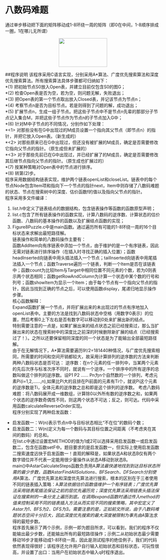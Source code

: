 # 八数码难题
通过单步移动把下面的矩阵移动成1-8环绕一周的矩阵（即0在中间，1-8顺序排成一圈，1在哪儿无所谓）  
<p align="center">
	<img src="https://github.com/KevinNum1/IntelligentSearch/blob/master/images/figure8matrix.png" width="157" height="93">
</p>

##程序说明
该程序采用C语言实现，分别采用A*算法、广度优先搜索算法和深度优先搜索算法。所有搜索算法具体步骤都可归纳如下：  
*(1)	把初始节点S0放入Open表，并建立目前仅包含S0的图G；  
*(2)	检查Open表是否为空，若为空，则问题无解，失败退出；  
*(3)	把Open表的第一个节点取出放入Closed表，并记该节点为节点n；  
*(4)	考察节点n是否为目标节点。若是则得到了问题的解，成功退出；  
*(5)	扩展节点n，生成一组子节点。把这些子节点中不是节点n先辈的那部分子节点记入集合M，并把这些子节点作为节点n的子节点加入G中；  
*(6)	针对M中子节点的不同情况，分别作如下处理：  
*<1>	对那些没有在G中出现过的M成员设置一个指向其父节点（即节点n）的指针，并把它放入Open表。（新生成的）  
*<2>	对那些原来已在G中出现过，但还没有被扩展的M成员，确定是否需要修改它指向父节点的指针。（原生成但未扩展的）  
*<3>	对于那些先前已在G中出现过，并已经扩展了的M成员，确定是否需要修改其后继节点指向父节点的指针。（原生成也扩展过的）  
*(7)	按某种策略对Open表中的节点进行排序。  
*(8)	转第(2)步。    
程序采用数据结构链表实现，维护两个链表openList和closeList。链表中的每个节点Node包含Item项和指向下一个节点的指针next，Item中则存储了八数码难题的状态、节点在搜索树中的深度、估价函数f的值以及指向父节点的指针。  
程序采用多文件编译：  
1)	list.h中定义了链表结点的数据结构，包含链表操作等函数的函数原型声明；  
2)	list.c包含了所有链表操作的函数实现，计算八数码的逆序数、计算状态的估价函数、八数码的基本操作的函数以及扩展结点函数的实现；  
3)	Figure8Puzzle.c中是main函数。通过遍历所有可能的1-8环绕一周的16个目标状态来求解出最短路径解。  
链表操作和简单的八数码操作主要有：  
函数AddItem向有序链表中添加一个节点，由于维护的是一个有序链表，因此无需对链表进行排序操作（在插入时寻找正确的插入位置）；函数headInserted向链表中用头插法插入一个节点；tailInserted向链表中用尾插法插入一个节点；函数Traverse遍历一个链表，判断一个Item是否在该链表中；函数count为比较Item与Target中相同位置不同元素的个数，若为0则表示两个状态相同；函数getRowAndColumn为计算一个状态中某个数的行号和列号；函数showItem为显示一个Item；由于每个节点有一个指向父节点的指针，因此当找到正确的节点之后，可以使用函数display，尾递归地显示操作步骤。  
核心函数解释：  
Expand函数扩展一个节点，并将扩展出来的未出现过的节点有序地加入openList表中。主要的方法是找到八数码状态中空格（用数字0表示）的位置，然后考察0上下左右是否有数字可以移动到0处来扩展出新的结点。  
特别需要注意的一点是，如果扩展出来的结点状态之前已经搜索过，那么当扩展出来的状态在搜索树中的深度比之前深的时候删除新扩展的结点（已经搜索过了！）。之所以还要保留相同深度的同一个状态是为了能输出全部最短路径解。  
由于在无解情况下，A*算法需要遍历9!/2=181440种情况，与广度优先搜索相同，所需要的时间和空间开销都较大，故采用计算排列的逆序数的方法来判断两种八数码状态是否可达：
逆序数：在n个元素的任一排列中，当某两个元素的先后次序与标准次序不同时，就说有一个逆序。一个排序中的所有逆序的总数叫做这个排列的逆序数。设P1 P2 …… Pn为n个自然数的一个排列，考虑元素Pi(i=1,2,……,n),如果比Pi大的且排在Pi前面的元素有Ti个，就说Pi这个元素的逆序数是Ti，全体元素的逆序数之总和即是这个排列的逆序数。
考虑八数码难题：将八数码展开成一维数组，计算除0以外所有数的逆序数之和，如果两个状态的逆序数奇偶性不同，则这两个状态不可达；反之，则可达。代码中采用函数calculateReverseOrder实现。  
程序分别实现了两种启发函数：  
* 启发函数一：W(n)表示节点n中与目标状态相比“不在位”的数码个数；  
* 启发函数二：W(n)定义为每一个数码与其目标位置之间距离（不考虑夹在其间的数码）的总和。  
在list.c中通过设置宏METHOD的值为1或2可以选择采用启发函数一或启发函数二，包含在函数setF中。题目要求的是启发函数一，但实际上使用启发函数二搜索速度远快于启发函数一！直观的解释是，如果状态A和状态B仅有两个数字错位并不代表一定能用很少量操作从状态A移动到状态B。  
main()中AstarCalculateSteps函数负责用A*算法最快速地找到到达目标状态所需的最少步数，函数AstarFindAllSolutions、BFSearch、DFSearch分别使用A*算法、广度优先算法和深度优先算法进行搜索，根本的区别在于三者使用不同的链表插入策略：A*算法依据估价函数值维护一个有序链表；广度优先算法采用链表尾插法保证之前的层优先遍历完；深度优先算法采用链表头插法保证在搜索树的一条分支上遍历到底。在调用expand函数时通过传入method的值来控制采用不同的链表插入方法从而实现不同的搜索策略，其中宏定义了Astar为1、BFS为2、DFS为3。需要注意的是，正如前文所说，由于八数码难题状态空间十分巨大，因此深度优先搜索的最大深度被限制为事先由A*算法求得的最短步数。  
程序首先展示了两个示例，示例一即为题目所求，可以看到，我们的程序不仅能输出最少步数，还能输出所有的最短路径操作；示例二从初始状态最少需要移动16步才能移动成1-8环绕一周，因此是测试程序的绝佳例子，我们的代码依然表现得很好；该程序还允许用户自行输入初始状态和目标状态，可玩性很高，并设置了出口：当用户在初始状态中输入q时程序退出。  
